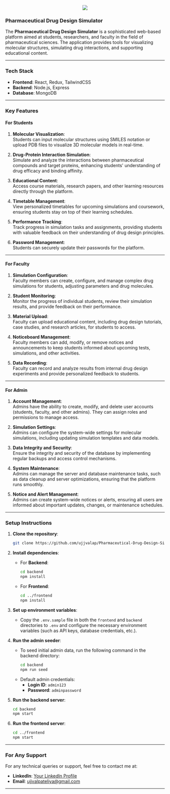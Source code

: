 

<p align="center">
    <a href="https://github.com/DenverCoder1/readme-typing-svg">
        <img src="https://readme-typing-svg.herokuapp.com?color=00FF00&width=600&height=60&lines=Coming+Soon...;Exciting+Things+Ahead...;Stay+Tuned!&center=true&size=30">
    </a>
</p>

### **Pharmaceutical Drug Design Simulator**

The **Pharmaceutical Drug Design Simulator** is a sophisticated web-based platform aimed at students, researchers, and faculty in the field of pharmaceutical sciences. The application provides tools for visualizing molecular structures, simulating drug interactions, and supporting educational content.

---

### **Tech Stack**
- **Frontend**: React, Redux, TailwindCSS
- **Backend**: Node.js, Express
- **Database**: MongoDB

---

### **Key Features**

#### **For Students**
1. **Molecular Visualization**:  
   Students can input molecular structures using SMILES notation or upload PDB files to visualize 3D molecular models in real-time.

2. **Drug-Protein Interaction Simulation**:  
   Simulate and analyze the interactions between pharmaceutical compounds and target proteins, enhancing students' understanding of drug efficacy and binding affinity.

3. **Educational Content**:  
   Access course materials, research papers, and other learning resources directly through the platform.

4. **Timetable Management**:  
   View personalized timetables for upcoming simulations and coursework, ensuring students stay on top of their learning schedules.

5. **Performance Tracking**:  
   Track progress in simulation tasks and assignments, providing students with valuable feedback on their understanding of drug design principles.

6. **Password Management**:  
   Students can securely update their passwords for the platform.

---

#### **For Faculty**
1. **Simulation Configuration**:  
   Faculty members can create, configure, and manage complex drug simulations for students, adjusting parameters and drug molecules.

2. **Student Monitoring**:  
   Monitor the progress of individual students, review their simulation results, and provide feedback on their performance.

3. **Material Upload**:  
   Faculty can upload educational content, including drug design tutorials, case studies, and research articles, for students to access.

4. **Noticeboard Management**:  
   Faculty members can add, modify, or remove notices and announcements to keep students informed about upcoming tests, simulations, and other activities.

5. **Data Recording**:  
   Faculty can record and analyze results from internal drug design experiments and provide personalized feedback to students.

---

#### **For Admin**
1. **Account Management**:  
   Admins have the ability to create, modify, and delete user accounts (students, faculty, and other admins). They can assign roles and permissions to manage access.

2. **Simulation Settings**:  
   Admins can configure the system-wide settings for molecular simulations, including updating simulation templates and data models.

3. **Data Integrity and Security**:  
   Ensure the integrity and security of the database by implementing regular backups and access control mechanisms.

4. **System Maintenance**:  
   Admins can manage the server and database maintenance tasks, such as data cleanup and server optimizations, ensuring that the platform runs smoothly.

5. **Notice and Alert Management**:  
   Admins can create system-wide notices or alerts, ensuring all users are informed about important updates, changes, or maintenance schedules.

---

### **Setup Instructions**

1. **Clone the repository**:

    ```bash
    git clone https://github.com/ujjvalap/Pharmaceutical-Drug-Design-Simulator.git
    ```

2. **Install dependencies**:

    - For **Backend**:
        ```bash
        cd backend
        npm install
        ```

    - For **Frontend**:
        ```bash
        cd ../frontend
        npm install
        ```

3. **Set up environment variables**:
    - Copy the `.env.sample` file in both the `frontend` and `backend` directories to `.env` and configure the necessary environment variables (such as API keys, database credentials, etc.).

4. **Run the admin seeder**:
    - To seed initial admin data, run the following command in the backend directory:
        ```bash
        cd backend
        npm run seed
        ```
    - Default admin credentials:
        - **Login ID**: `admin123`
        - **Password**: `adminpassword`

5. **Run the backend server**:
    ```bash
    cd backend
    npm start
    ```

6. **Run the frontend server**:
    ```bash
    cd ../frontend
    npm start
    ```

---

### **For Any Support**
For any technical queries or support, feel free to contact me at:

- **LinkedIn**: [Your LinkedIn Profile](#)
- **Email**: ujjvalpateliya@gmail.com

---


